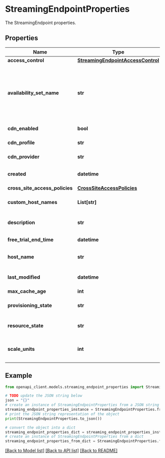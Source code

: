 # StreamingEndpointProperties

The StreamingEndpoint properties.

## Properties

Name | Type | Description | Notes
------------ | ------------- | ------------- | -------------
**access_control** | [**StreamingEndpointAccessControl**](StreamingEndpointAccessControl.md) |  | [optional] 
**availability_set_name** | **str** | The name of the AvailabilitySet used with this StreamingEndpoint for high availability streaming.  This value can only be set at creation time. | [optional] 
**cdn_enabled** | **bool** | The CDN enabled flag. | [optional] 
**cdn_profile** | **str** | The CDN profile name. | [optional] 
**cdn_provider** | **str** | The CDN provider name. | [optional] 
**created** | **datetime** | The exact time the StreamingEndpoint was created. | [optional] [readonly] 
**cross_site_access_policies** | [**CrossSiteAccessPolicies**](CrossSiteAccessPolicies.md) |  | [optional] 
**custom_host_names** | **List[str]** | The custom host names of the StreamingEndpoint | [optional] 
**description** | **str** | The StreamingEndpoint description. | [optional] 
**free_trial_end_time** | **datetime** | The free trial expiration time. | [optional] [readonly] 
**host_name** | **str** | The StreamingEndpoint host name. | [optional] [readonly] 
**last_modified** | **datetime** | The exact time the StreamingEndpoint was last modified. | [optional] [readonly] 
**max_cache_age** | **int** | Max cache age | [optional] 
**provisioning_state** | **str** | The provisioning state of the StreamingEndpoint. | [optional] [readonly] 
**resource_state** | **str** | The resource state of the StreamingEndpoint. | [optional] [readonly] 
**scale_units** | **int** | The number of scale units.  Use the Scale operation to adjust this value. | 

## Example

```python
from openapi_client.models.streaming_endpoint_properties import StreamingEndpointProperties

# TODO update the JSON string below
json = "{}"
# create an instance of StreamingEndpointProperties from a JSON string
streaming_endpoint_properties_instance = StreamingEndpointProperties.from_json(json)
# print the JSON string representation of the object
print(StreamingEndpointProperties.to_json())

# convert the object into a dict
streaming_endpoint_properties_dict = streaming_endpoint_properties_instance.to_dict()
# create an instance of StreamingEndpointProperties from a dict
streaming_endpoint_properties_from_dict = StreamingEndpointProperties.from_dict(streaming_endpoint_properties_dict)
```
[[Back to Model list]](../README.md#documentation-for-models) [[Back to API list]](../README.md#documentation-for-api-endpoints) [[Back to README]](../README.md)


